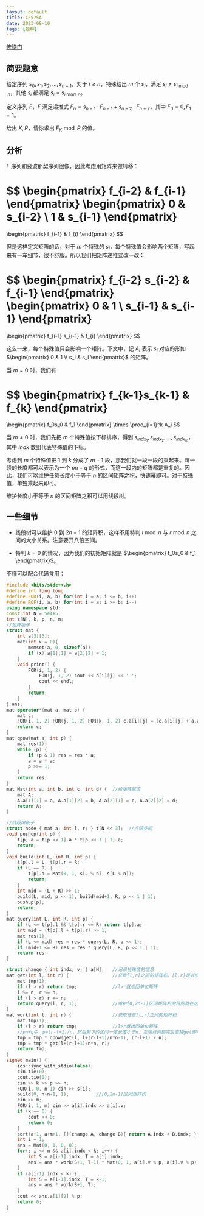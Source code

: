 ```yaml
---
layout: default
title: CF575A
date: 2023-08-10
tags: [题解]
---
```


[传送门](https://www.luogu.com.cn/problem/CF575A)

## 简要题意

给定序列 $s_0,s_1,s_2,\dots,s_{n-1}$，对于 $i \ge n$，特殊给出 $m$ 个 $s_i$，满足 $s_i \not= s_{i \bmod n}$，其他 $s_i$ 都满足 $s_i = s_{i \bmod n}$。

定义序列 $F$，$F$ 满足递推式 $F_n = s_{n-1} \cdot F_{n-1} + s_{n-2} \cdot F_{n-2}$，其中 $F_0 = 0, F_1 = 1$。

给出 $K, P$，请你求出 $F_K \bmod P$ 的值。

## 分析

$F$ 序列和斐波那契序列很像，因此考虑用矩阵来做转移：

$$
\begin{pmatrix}
   f_{i-2} & f_{i-1}
\end{pmatrix}
\begin{pmatrix}
   0 & s_{i-2} \\
   1 & s_{i-1}
\end{pmatrix}
=
\begin{pmatrix}
   f_{i-1} & f_{i}
\end{pmatrix}
$$

但是这样定义矩阵的话，对于 $m$ 个特殊的 $s_i$，每个特殊值会影响两个矩阵，写起来有一车细节，很不舒服。所以我们把矩阵递推式改一改：

$$
\begin{pmatrix}
   f_{i-2} s_{i-2} & f_{i-1}
\end{pmatrix}
\begin{pmatrix}
   0 & 1 \\
   s_{i-1} & s_{i-1}
\end{pmatrix}
=
\begin{pmatrix}
   f_{i-1} s_{i-1} & f_{i}
\end{pmatrix}
$$

这么一来，每个特殊值只会影响一个矩阵。下文中，记 $A_i$ 表示 $s_i$ 对应的形如 $\begin{pmatrix} 0 & 1 \\ s_i & s_i \end{pmatrix}$ 的矩阵。

当 $m = 0$ 时，我们有

$$
\begin{pmatrix}
   f_{k-1}s_{k-1} & f_{k}
\end{pmatrix}
=
\begin{pmatrix}
   f_0s_0 & f_1
\end{pmatrix} 
\times \prod_{i=1}^k A_i 
$$

当 $m \not= 0$ 时，我们先把 $m$ 个特殊值按下标排序，得到 $s_{indx_1},s_{indx_2},\dots,s_{indx_m}$，其中 $indx$ 数组代表特殊值的下标。

考虑到 $m$ 个特殊值把 $1$ 到 $k$ 分成了 $m+1$ 段，那我们就一段一段的乘起来。每一段的长度都可以表示为一个 $pn+q$ 的形式，而这一段内的矩阵都是重复的。因此，我们可以维护任意长度小于等于 $n$ 的区间矩阵之积，快速幂即可。对于特殊值，单独乘起来即可。

维护长度小于等于 $n$ 的区间矩阵之积可以用线段树。

## 一些细节

+ 线段树可以维护 $0$ 到 $2n-1$ 的矩阵积，这样不用特判 $l \bmod n$ 与 $r \bmod n$ 之间的大小关系。注意要开八倍空间。

+ 特判 $k = 0$ 的情况，因为我们的初始矩阵就是 $\begin{pmatrix} f_0s_0 & f_1 \end{pmatrix}$。

不懂可以配合代码食用：

```cpp
#include <bits/stdc++.h>
#define int long long
#define FOR(i, a, b) for(int i = a; i <= b; i++)
#define ROF(i, a, b) for(int i = a; i >= b; i--)
using namespace std;
const int N = 5e4+5;
int s[N], k, p, n, m;
//矩阵板子 
struct mat {
	int a[3][3];
	mat(int x = 0){
		memset(a, 0, sizeof(a));
		if (x) a[1][1] = a[2][2] = 1;
	}
	void print() {
		FOR(i, 1, 2) {
			FOR(j, 1, 2) cout << a[i][j] << ' ';
			cout << endl;
		}
		return;
	}
} ans;
mat operator*(mat a, mat b) {
	mat c;
	FOR(i, 1, 2) FOR(j, 1, 2) FOR(k, 1, 2) c.a[i][j] = (c.a[i][j] + a.a[i][k] * b.a[k][j] % p) % p;
	return c;
}
mat qpow(mat a, int p) {
	mat res(1);
	while (p) {
		if (p & 1) res = res * a;
		a = a * a;
		p >>= 1;
	}
	return res;
}
mat Mat(int a, int b, int c, int d) {  //给矩阵赋值 
	mat A;
	A.a[1][1] = a, A.a[1][2] = b, A.a[2][1] = c, A.a[2][2] = d;
	return A;
}

//线段树板子 
struct node { mat a; int l, r; } t[N << 3];  //八倍空间 
void pushup(int p) {
	t[p].a = t[p << 1].a * t[p << 1 | 1].a;
	return;
}
void build(int L, int R, int p) {
	t[p].l = L, t[p].r = R;
	if (L == R) {
		t[p].a = Mat(0, 1, s[L % n], s[L % n]);
		return;
	}
	int mid = (L + R) >> 1;
	build(L, mid, p << 1), build(mid+1, R, p << 1 | 1);
	pushup(p);
	return;
}
mat query(int L, int R, int p) {
	if (L <= t[p].l && t[p].r <= R) return t[p].a;
	int mid = (t[p].l + t[p].r) >> 1;
	mat res(1);
	if (L <= mid) res = res * query(L, R, p << 1);
	if (mid+1 <= R) res = res * query(L, R, p << 1 | 1);
	return res;
}

struct change { int indx, v; } a[N];   //记录特殊值的信息 
mat get(int l, int r) {                //获取[l,r]之间的矩阵积，[l,r]是长度小于等于n的区间 
	mat tmp(1);
	if (l > r) return tmp;             //l>r就返回单位矩阵 
	l %= n, r %= n;
	if (l > r) r += n;
	return query(l, r, 1);             //维护[0,2n-1]区间矩阵积的目的就在这里 
}
mat work(int l, int r) {               //获取任意[l,r]之间的矩阵积 
	mat tmp(1);
	if (l > r) return tmp;             //l>r就返回单位矩阵 
	//pn+q中，p=(r-l+1)/n，然后剩下的区间一定长度小于n，左端点调整完后直接get即可 
	tmp = tmp * qpow(get(l, l+(r-l+1)/n*n-1), (r-l+1) / n);
	tmp = tmp * get(l+(r-l+1)/n*n, r);
	return tmp;
}
signed main() {
	ios::sync_with_stdio(false);
	cin.tie(0);
	cout.tie(0);
	cin >> k >> p >> n;
	FOR(i, 0, n-1) cin >> s[i];
	build(0, n+n-1, 1);          //[0,2n-1]区间矩阵积 
	cin >> m;
	FOR(i, 1, m) cin >> a[i].indx >> a[i].v;
	if (k == 0) {
		cout << 0;
		return 0;
	}
	sort(a+1, a+m+1, [](change A, change B){ return A.indx < B.indx; }); //按下标排序 
	int i = 1;
	ans = Mat(0, 1, 0, 0);
	for(; i <= m && a[i].indx < k; i++) {
		int S = a[i-1].indx, T = a[i].indx;
		ans = ans * work(S+1, T-1) * Mat(0, 1, a[i].v % p, a[i].v % p);
	}
	if (a[i-1].indx < k) {
		int S = a[i-1].indx, T = k-1;
		ans = ans * work(S+1, T);
	}
	cout << ans.a[1][2] % p;
	return 0;
}
```
